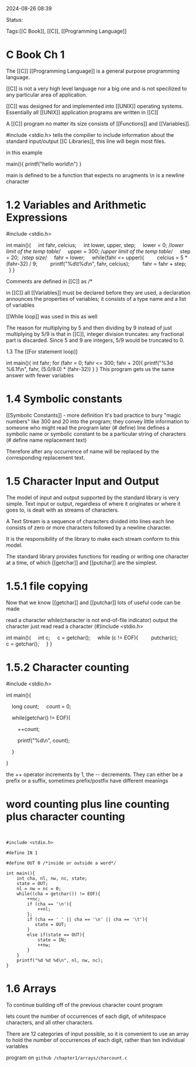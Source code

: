 
2024-08-26 08:39

Status:

Tags:[[C Book]], [[C]], [[Programming Language]]

# C Book Ch 1
The [[C]] [[Programming Language]] is a general purpose programming language.

[[C]] is not a very high level language nor a big one and is not specilized to any particular area of application.

[[C]] was designed for and implemented into [[UNIX]] operating systems. Essentially all [[UNIX]] application programs are written in [[C]]

A [[C]] program no matter its size consists of [[Functions]] and [[Variables]].

 #include <stdio.h> tells the compilier to include information about the standard input/output [[C Libraries]], this line will begin most files.

in this example

main(){
printf("hello world\n")
}

main is defined to be a function that expects no arugments
\n is a newline character

# 1.2 Variables and Arithmetic Expressions

#include <stdio.h>

  

int main(){
    int fahr, celcius;
    int lower, upper, step;
    lower = 0; /*lower limit of the temp table*/
    upper = 300; /*upper limit of the temp table*/
    step = 20;  /*step size*/
    fahr = lower;
    while(fahr <= upper){
        celcius = 5 * (fahr-32) / 9;
        printf("%d\t%d\n", fahr, celcius);
        fahr = fahr + step;
    }
}

Comments are defined in [[C]] as /*

in [[C]] all [[Variables]] must be declared before they are used, a declaration announces the properties of variables; it consists of a type name and a list of variables

[[While loop]] was used in this as well

The reason for multiplying by 5 and then dividing by 9 instead of just multiplying by 5/9 is that in [[C]], integer division truncates: any fractional part is discarded. Since 5 and 9 are integers, 5/9 would be truncated to 0.

1.3 The [[For statement loop]]

int main(){
int fahr;
for (fahr = 0; fahr <= 300; fahr + 20){
	printf("%3d %6.1f\n", fahr, (5.0/9.0) * (fahr-32))
}
}
This program gets us the same answer with fewer variables

# 1.4 Symbolic constants
[[Symbolic Constants]] - more definition
It's bad practice to bury "magic numbers" like 300 and 20 into the program; they convey little information to someone who might read the program later
(# define) line defines a symbolic name or symbolic constant to be a particular string of characters
(# define name replacement text)

Therefore after any occurrence of name will be replaced by the corresponding replacement text.

# 1.5 Character Input and Output

The model of input and output supported by the standard library is very simple. Text input or output, regardless of where it originates or where it goes to, is dealt with as streams of characters.

A Text Stream is a sequence of characters divided into lines each line consists of zero or more characters followed by a newline character.

It is the responsibility of the library to make each stream conform to this model.

The standard library provides functions for reading or writing one character at a time, of which [[getchar]] and [[putchar]] are the simplest.

# 1.5.1 file copying

Now that we know [[getchar]] and [[putchar]] lots of useful code can be made

read a character
while(character is not end-of-file indicator)
	output the character just read
		read a character
(#)include <stdio.h>

int main(){
    int c;
    c = getchar();
    while (c != EOF){
        putchar(c);
        c = getchar();
    }
}

# 1.5.2 Character counting

#include <stdio.h>
  
int main(){

    long count;
    count = 0;

    while(getchar() != EOF){

        ++count;

        printf("%d\n", count);

    }

}

the ++ operator increments by 1, the -- decrements. They can either be a prefix or a suffix, sometimes prefix/postfix have different meanings

# word counting plus line counting plus character counting

```


#include <stdio.h>

#define IN 1

#define OUT 0 /*inside or outside a word*/

int main(){
    int cha, nl, nw, nc, state;
    state = OUT;
    nl = nw = nc = 0;
    while((cha = getchar()) != EOF){
        ++nc;
        if (cha == '\n'){
            ++nl;
        };
        if (cha == ' ' || cha == '\n' || cha == '\t'){
           state = OUT;
        }
        else if(state == OUT){
            state = IN;
            ++nw;
        }
    }
    printf("%d %d %d\n", nl, nw, nc);
}
```


# 1.6 Arrays

To continue building off of the previous character count program

lets count the number of occurrences of each digit, of whitespace characters, and all other characters.

There are 12 categories of input possible, so it is convenient to use an array to hold the number of occurrences of each digit, rather than ten individual variables

program on `github /chapter1/arrays/charcount.c`